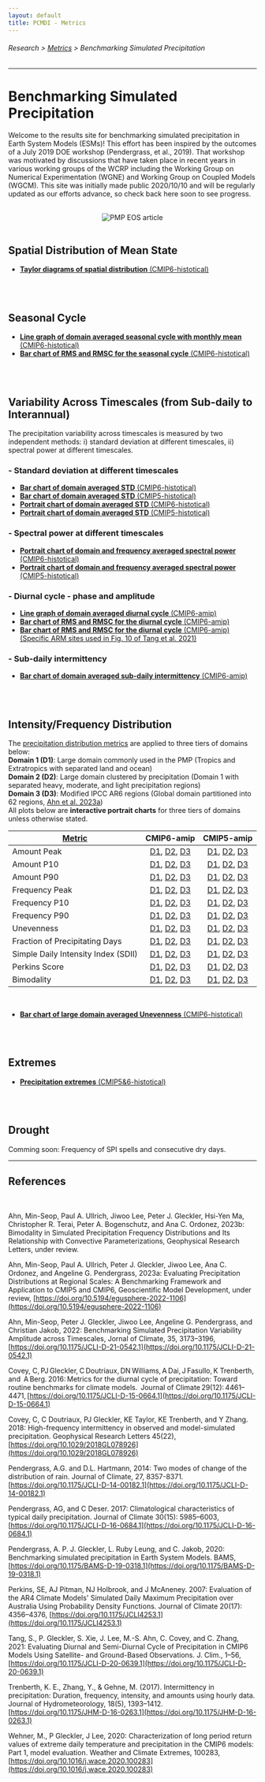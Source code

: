 ```yaml
---
layout: default
title: PCMDI - Metrics
---
```

###### Research > [Metrics][Metrics] > Benchmarking Simulated Precipitation
---

# Benchmarking Simulated Precipitation
Welcome to the results site for benchmarking simulated precipitation in Earth System Models (ESMs)! This effort has been inspired by the outcomes of a July 2019 DOE workshop (Pendergrass, et al., 2019).  That workshop was motivated by discussions that have taken place in recent years in various working groups of the WCRP including the Working Group on Numerical Experimentation (WGNE) and Working Group on Coupled Models (WGCM).  This site was initially made public 2020/10/10 and will be regularly updated as our efforts advance, so check back here soon to see progress.  
<br/>

<center>
<img style="border:0px" src="PR_benchmarking_FIG4.png"
alt="PMP EOS article">
</center>
<br/>


## Spatial Distribution of Mean State
- [**Taylor diagrams of spatial distribution** (CMIP6-histotical)][mean]
<br/>
<br/>


## Seasonal Cycle
- [**Line graph of domain averaged seasonal cycle with monthly mean** (CMIP6-histotical)][Line_SC-1]
- [**Bar chart of RMS and RMSC for the seasonal cycle** (CMIP6-histotical)][Bar_SC-1]
<br/>
<br/>

## Variability Across Timescales (from Sub-daily to Interannual) 
The precipitation variability across timescales is measured by two independent methods: i) standard deviation at different timescales, ii) spectral power at different timescales.

### - Standard deviation at different timescales 
- [**Bar chart of domain averaged STD** (CMIP6-histotical)][Bar_VAC-2]
- [**Bar chart of domain averaged STD** (CMIP5-histotical)][Bar_VAC-1]
- [**Portrait chart of domain averaged STD** (CMIP6-histotical)][Port_VAC-2]
- [**Portrait chart of domain averaged STD** (CMIP5-histotical)][Port_VAC-1]

### - Spectral power at different timescales 
- [**Portrait chart of domain and frequency averaged spectral power** (CMIP6-histotical)][Port_PS-2]
- [**Portrait chart of domain and frequency averaged spectral power** (CMIP5-histotical)][Port_PS-1]

### - Diurnal cycle - phase and amplitude
- [**Line graph of domain averaged diurnal cycle** (CMIP6-amip)][Line_DC-1]
- [**Bar chart of RMS and RMSC for the diurnal cycle** (CMIP6-amip)][Bar_DC-1]
- [**Bar chart of RMS and RMSC for the diurnal cycle** (CMIP6-amip) (Specific ARM sites used in Fig. 10 of Tang et al. 2021)][Bar_DC-2]

### - Sub-daily intermittency
- [**Bar chart of domain averaged sub-daily intermittency** (CMIP6-amip)][Bar_SDI-1]
<br/>
<br/>

## Intensity/Frequency Distribution
The <a href="precip_distribution_metric_table.pdf" target="_new">precipitation distribution metrics</a> are applied to three tiers of domains below: 
<br/>
**Domain 1 (D1)**: Large domain commonly used in the PMP (Tropics and Extratropics with separated land and ocean)
<br/>
**Domain 2 (D2)**: Large domain clustered by precipitation (Domain 1 with separated heavy, moderate, and light precipitation regions)
<br/>
**Domain 3 (D3)**: Modified IPCC AR6 regions (Global domain partitioned into 62 regions, [Ahn et al. 2023a](https://doi.org/10.5194/egusphere-2022-1106))
<br/>
All plots below are **interactive portrait charts** for three tiers of domains unless otherwise stated.

| [Metric](precip_distribution_metric_table.pdf) | CMIP6-amip | CMIP5-amip |
| --- | :---: | :---: |
| Amount Peak | [D1][Bar_IFD-1-1], [D2][Bar_IFD-1-3], [D3][Bar_IFD-1-5] | [D1][Bar_IFD-1-2], [D2][Bar_IFD-1-4], [D3][Bar_IFD-1-6] |
| Amount P10 | [D1][Bar_IFD-2-1], [D2][Bar_IFD-2-3], [D3][Bar_IFD-2-5] | [D1][Bar_IFD-2-2], [D2][Bar_IFD-2-4], [D3][Bar_IFD-2-6] |
| Amount P90 | [D1][Bar_IFD-3-1], [D2][Bar_IFD-3-3], [D3][Bar_IFD-3-5] | [D1][Bar_IFD-3-2], [D2][Bar_IFD-3-4], [D3][Bar_IFD-3-6] |
| Frequency Peak | [D1][Bar_IFD-4-1], [D2][Bar_IFD-4-3], [D3][Bar_IFD-4-5] | [D1][Bar_IFD-4-2], [D2][Bar_IFD-4-4], [D3][Bar_IFD-4-6] |
| Frequency P10 | [D1][Bar_IFD-5-1], [D2][Bar_IFD-5-3], [D3][Bar_IFD-5-5] | [D1][Bar_IFD-5-2], [D2][Bar_IFD-5-4], [D3][Bar_IFD-5-6] |
| Frequency P90 | [D1][Bar_IFD-6-1], [D2][Bar_IFD-6-3], [D3][Bar_IFD-6-5] | [D1][Bar_IFD-6-2], [D2][Bar_IFD-6-4], [D3][Bar_IFD-6-6] |
| Unevenness | [D1][Bar_IFD-7-1], [D2][Bar_IFD-7-3], [D3][Bar_IFD-7-5] | [D1][Bar_IFD-7-2], [D2][Bar_IFD-7-4], [D3][Bar_IFD-7-6] |
| Fraction of Precipitating Days | [D1][Bar_IFD-8-1], [D2][Bar_IFD-8-3], [D3][Bar_IFD-8-5] | [D1][Bar_IFD-8-2], [D2][Bar_IFD-8-4], [D3][Bar_IFD-8-6] |
| Simple Daily Intensity Index (SDII) | [D1][Bar_IFD-9-1], [D2][Bar_IFD-9-3], [D3][Bar_IFD-9-5] | [D1][Bar_IFD-9-2], [D2][Bar_IFD-9-4], [D3][Bar_IFD-9-6] |
| Perkins Score | [D1][Bar_IFD-10-1], [D2][Bar_IFD-10-3], [D3][Bar_IFD-10-5] | [D1][Bar_IFD-10-2], [D2][Bar_IFD-10-4], [D3][Bar_IFD-10-6] |
| Bimodality | [D1][Bar_IFD-11-1], [D2][Bar_IFD-11-3], [D3][Bar_IFD-11-5] | [D1][Bar_IFD-11-2], [D2][Bar_IFD-11-4], [D3][Bar_IFD-11-6] |

<br/>

- [**Bar chart of large domain averaged Unevenness** (CMIP6-histotical)][Bar_IFD-7-7]
<br/>
<br/>

## Extremes  
- [**Precipitation extremes** (CMIP5&6-histotical)][extreme]
<br/>
<br/>

## Drought
Comming soon:  Frequency of SPI spells and consecutive dry days.
<br/>



---

## References
<br/>

Ahn, Min-Seop, Paul A. Ullrich, Jiwoo Lee, Peter J. Gleckler, Hsi-Yen Ma, Christopher R. Terai, Peter A. Bogenschutz, and Ana C. Ordonez, 2023b: Bimodality in Simulated Precipitation Frequency Distributions and Its Relationship with Convective Parameterizations, Geophysical Research Letters, under review.

Ahn, Min-Seop, Paul A. Ullrich, Peter J. Gleckler, Jiwoo Lee, Ana C. Ordonez, and Angeline G. Pendergrass, 2023a: Evaluating Precipitation Distributions at Regional Scales: A Benchmarking Framework and Application to CMIP5 and CMIP6, Geoscientific Model Development, under review, [https://doi.org/10.5194/egusphere-2022-1106](https://doi.org/10.5194/egusphere-2022-1106)

Ahn, Min-Seop, Peter J. Gleckler, Jiwoo Lee, Angeline G. Pendergrass, and Christian Jakob, 2022: Benchmarking Simulated Precipitation Variability Amplitude across Timescales, Jornal of Climate, 35, 3173–3196, [https://doi.org/10.1175/JCLI-D-21-0542.1](https://doi.org/10.1175/JCLI-D-21-0542.1)

Covey, C, PJ Gleckler, C Doutriaux, DN Williams, A Dai, J Fasullo, K Trenberth, and  A Berg. 2016: Metrics for the diurnal cycle of precipitation: Toward routine benchmarks for climate models.  Journal of Climate 29(12): 4461–4471, [https://doi.org/10.1175/JCLI-D-15-0664.1](https://doi.org/10.1175/JCLI-D-15-0664.1)

Covey, C, C Doutriaux, PJ Gleckler, KE Taylor, KE Trenberth, and Y Zhang. 2018: High-frequency intermittency in observed and model-simulated precipitation. Geophysical Research Letters 45(22), [https://doi.org/10.1029/2018GL078926](https://doi.org/10.1029/2018GL078926)

Pendergrass, A.G. and D.L. Hartmann, 2014: Two modes of change of the distribution of rain. Journal of Climate, 27, 8357-8371. [https://doi.org/10.1175/JCLI-D-14-00182.1](https://doi.org/10.1175/JCLI-D-14-00182.1)

Pendergrass, AG, and C Deser. 2017: Climatological characteristics of typical daily precipitation. Journal of Climate 30(15): 5985–6003, [https://doi.org/10.1175/JCLI-D-16-0684.1](https://doi.org/10.1175/JCLI-D-16-0684.1)

Pendergrass, A. P. J. Gleckler, L. Ruby Leung, and C. Jakob, 2020: Benchmarking simulated precipitation in Earth System Models. BAMS, [https://doi.org/10.1175/BAMS-D-19-0318.1](https://doi.org/10.1175/BAMS-D-19-0318.1)

Perkins, SE, AJ Pitman, NJ Holbrook, and J McAneney. 2007: Evaluation of the AR4 Climate Models' Simulated Daily Maximum Precipitation over Australia Using Probability Density Functions. Journal of Climate 20(17): 4356–4376, [https://doi.org/10.1175/JCLI4253.1](https://doi.org/10.1175/JCLI4253.1)

Tang, S., P. Gleckler, S. Xie, J. Lee, M.-S. Ahn, C. Covey, and C. Zhang, 2021: Evaluating Diurnal and Semi-Diurnal Cycle of Precipitation in CMIP6 Models Using Satellite- and Ground-Based Observations. J. Clim., 1–56, [https://doi.org/10.1175/JCLI-D-20-0639.1](https://doi.org/10.1175/JCLI-D-20-0639.1)

Trenberth, K. E., Zhang, Y., & Gehne, M. (2017). Intermittency in precipitation: Duration, frequency, intensity, and amounts using hourly data. Journal of Hydrometeorology, 18(5), 1393–1412. [https://doi.org/10.1175/JHM-D-16-0263.1](https://doi.org/10.1175/JHM-D-16-0263.1)

Wehner, M., P Gleckler, J Lee, 2020: Characterization of long period return values of extreme daily temperature and precipitation in the CMIP6 models: Part 1, model evaluation.  Weather and Climate Extremes, 100283, [https://doi.org/10.1016/j.wace.2020.100283](https://doi.org/10.1016/j.wace.2020.100283)


[Line_SC-1]: https://pcmdi.llnl.gov/pmp-preliminary-results/interactive_plot/precip/seasonal_cycle/pr_annual.cycle_all.loc.mod_interactive.html
[Bar_SC-1]: https://pcmdi.llnl.gov/pmp-preliminary-results/interactive_plot/precip/seasonal_cycle/pr_annual.cycle_rms.bar_all.loc.mod_interactive.html

[Bar_VAC-1]: https://pcmdi.llnl.gov/pmp-preliminary-results/interactive_plot/precip/variability_across_timescales/STD_across_timescales/pr_STD.amean_interactive_regrid.180x90_cmip5.html
[Bar_VAC-2]: https://pcmdi.llnl.gov/pmp-preliminary-results/interactive_plot/precip/variability_across_timescales/STD_across_timescales/pr_STD.amean_interactive_regrid.180x90_cmip6.html
[Port_VAC-1]: https://pcmdi.llnl.gov/pmp-preliminary-results/interactive_plot/precip/variability_across_timescales/STD_across_timescales/pr_STD.amean_portrait_interactive_regrid.180x90_cmip5.html
[Port_VAC-2]: https://pcmdi.llnl.gov/pmp-preliminary-results/interactive_plot/precip/variability_across_timescales/STD_across_timescales/pr_STD.amean_portrait_interactive_regrid.180x90_cmip6.html

[Port_PS-1]: https://pcmdi.llnl.gov/pmp-preliminary-results/interactive_plot/precip/variability_across_timescales/PS_across_timescales/portrait_PS_pr.3hr_ratio_regrid.180x90_cmip5_ensmean_obsmean_woSD_interactive.html
[Port_PS-2]: https://pcmdi.llnl.gov/pmp-preliminary-results/interactive_plot/precip/variability_across_timescales/PS_across_timescales/portrait_PS_pr.3hr_ratio_regrid.180x90_cmip6_ensmean_obsmean_woSD_interactive.html

[Line_DC-1]: https://pcmdi.llnl.gov/pmp-preliminary-results/interactive_plot/precip/variability_across_timescales/diurnal_cycle/pr_diurnal.cycle_all.loc.mod_interactive.html
[Bar_DC-1]: https://pcmdi.llnl.gov/pmp-preliminary-results/interactive_plot/precip/variability_across_timescales/diurnal_cycle/pr_diurnal.cycle_rms.bar_all.loc.mod_interactive.html
[Bar_DC-2]: https://pcmdi.llnl.gov/pmp-preliminary-results/interactive_plot/precip/diurnal/pr_diurnal.cycle_rms.bar_all.loc.mod_interactive.html

[Bar_SDI-1]: https://pcmdi.llnl.gov/pmp-preliminary-results/interactive_plot/precip/variability_across_timescales/intermittency/pr_intermittency.amean_interactive.html

[Bar_IFD-1-1]: https://pcmdi.llnl.gov/pmp-preliminary-results/interactive_plot/precip/intensity.frequency_distribution/large_domain/interactive_portrait_dits_regrid.180x90_ensmean_cmip6_amtpeak_ANN.html
[Bar_IFD-1-2]: https://pcmdi.llnl.gov/pmp-preliminary-results/interactive_plot/precip/intensity.frequency_distribution/large_domain/interactive_portrait_dits_regrid.180x90_ensmean_cmip5_amtpeak_ANN.html
[Bar_IFD-1-3]: https://pcmdi.llnl.gov/pmp-preliminary-results/interactive_plot/precip/intensity.frequency_distribution/large.clust_domain/interactive_portrait_dits_regrid.180x90_ensmean_cmip6_amtpeak_ANN.html
[Bar_IFD-1-4]: https://pcmdi.llnl.gov/pmp-preliminary-results/interactive_plot/precip/intensity.frequency_distribution/large.clust_domain/interactive_portrait_dits_regrid.180x90_ensmean_cmip5_amtpeak_ANN.html
[Bar_IFD-1-5]: https://pcmdi.llnl.gov/pmp-preliminary-results/interactive_plot/precip/intensity.frequency_distribution/AR6.modified_domain/interactive_portrait_dits_regrid.180x90_ensmean_cmip6_amtpeak_ANN.html
[Bar_IFD-1-6]: https://pcmdi.llnl.gov/pmp-preliminary-results/interactive_plot/precip/intensity.frequency_distribution/AR6.modified_domain/interactive_portrait_dits_regrid.180x90_ensmean_cmip5_amtpeak_ANN.html

[Bar_IFD-2-1]: https://pcmdi.llnl.gov/pmp-preliminary-results/interactive_plot/precip/intensity.frequency_distribution/large_domain/interactive_portrait_dits_regrid.180x90_ensmean_cmip6_amtP10_ANN.html
[Bar_IFD-2-2]: https://pcmdi.llnl.gov/pmp-preliminary-results/interactive_plot/precip/intensity.frequency_distribution/large_domain/interactive_portrait_dits_regrid.180x90_ensmean_cmip5_amtP10_ANN.html
[Bar_IFD-2-3]: https://pcmdi.llnl.gov/pmp-preliminary-results/interactive_plot/precip/intensity.frequency_distribution/large.clust_domain/interactive_portrait_dits_regrid.180x90_ensmean_cmip6_amtP10_ANN.html
[Bar_IFD-2-4]: https://pcmdi.llnl.gov/pmp-preliminary-results/interactive_plot/precip/intensity.frequency_distribution/large.clust_domain/interactive_portrait_dits_regrid.180x90_ensmean_cmip5_amtP10_ANN.html
[Bar_IFD-2-5]: https://pcmdi.llnl.gov/pmp-preliminary-results/interactive_plot/precip/intensity.frequency_distribution/AR6.modified_domain/interactive_portrait_dits_regrid.180x90_ensmean_cmip6_amtP10_ANN.html
[Bar_IFD-2-6]: https://pcmdi.llnl.gov/pmp-preliminary-results/interactive_plot/precip/intensity.frequency_distribution/AR6.modified_domain/interactive_portrait_dits_regrid.180x90_ensmean_cmip5_amtP10_ANN.html

[Bar_IFD-3-1]: https://pcmdi.llnl.gov/pmp-preliminary-results/interactive_plot/precip/intensity.frequency_distribution/large_domain/interactive_portrait_dits_regrid.180x90_ensmean_cmip6_amtP90_ANN.html
[Bar_IFD-3-2]: https://pcmdi.llnl.gov/pmp-preliminary-results/interactive_plot/precip/intensity.frequency_distribution/large_domain/interactive_portrait_dits_regrid.180x90_ensmean_cmip5_amtP90_ANN.html
[Bar_IFD-3-3]: https://pcmdi.llnl.gov/pmp-preliminary-results/interactive_plot/precip/intensity.frequency_distribution/large.clust_domain/interactive_portrait_dits_regrid.180x90_ensmean_cmip6_amtP90_ANN.html
[Bar_IFD-3-4]: https://pcmdi.llnl.gov/pmp-preliminary-results/interactive_plot/precip/intensity.frequency_distribution/large.clust_domain/interactive_portrait_dits_regrid.180x90_ensmean_cmip5_amtP90_ANN.html
[Bar_IFD-3-5]: https://pcmdi.llnl.gov/pmp-preliminary-results/interactive_plot/precip/intensity.frequency_distribution/AR6.modified_domain/interactive_portrait_dits_regrid.180x90_ensmean_cmip6_amtP90_ANN.html
[Bar_IFD-3-6]: https://pcmdi.llnl.gov/pmp-preliminary-results/interactive_plot/precip/intensity.frequency_distribution/AR6.modified_domain/interactive_portrait_dits_regrid.180x90_ensmean_cmip5_amtP90_ANN.html

[Bar_IFD-4-1]: https://pcmdi.llnl.gov/pmp-preliminary-results/interactive_plot/precip/intensity.frequency_distribution/large_domain/interactive_portrait_dits_regrid.180x90_ensmean_cmip6_frqpeak_ANN.html
[Bar_IFD-4-2]: https://pcmdi.llnl.gov/pmp-preliminary-results/interactive_plot/precip/intensity.frequency_distribution/large_domain/interactive_portrait_dits_regrid.180x90_ensmean_cmip5_frqpeak_ANN.html
[Bar_IFD-4-3]: https://pcmdi.llnl.gov/pmp-preliminary-results/interactive_plot/precip/intensity.frequency_distribution/large.clust_domain/interactive_portrait_dits_regrid.180x90_ensmean_cmip6_frqpeak_ANN.html
[Bar_IFD-4-4]: https://pcmdi.llnl.gov/pmp-preliminary-results/interactive_plot/precip/intensity.frequency_distribution/large.clust_domain/interactive_portrait_dits_regrid.180x90_ensmean_cmip5_frqpeak_ANN.html
[Bar_IFD-4-5]: https://pcmdi.llnl.gov/pmp-preliminary-results/interactive_plot/precip/intensity.frequency_distribution/AR6.modified_domain/interactive_portrait_dits_regrid.180x90_ensmean_cmip6_frqpeak_ANN.html
[Bar_IFD-4-6]: https://pcmdi.llnl.gov/pmp-preliminary-results/interactive_plot/precip/intensity.frequency_distribution/AR6.modified_domain/interactive_portrait_dits_regrid.180x90_ensmean_cmip5_frqpeak_ANN.html

[Bar_IFD-5-1]: https://pcmdi.llnl.gov/pmp-preliminary-results/interactive_plot/precip/intensity.frequency_distribution/large_domain/interactive_portrait_dits_regrid.180x90_ensmean_cmip6_frqP10_ANN.html
[Bar_IFD-5-2]: https://pcmdi.llnl.gov/pmp-preliminary-results/interactive_plot/precip/intensity.frequency_distribution/large_domain/interactive_portrait_dits_regrid.180x90_ensmean_cmip5_frqP10_ANN.html
[Bar_IFD-5-3]: https://pcmdi.llnl.gov/pmp-preliminary-results/interactive_plot/precip/intensity.frequency_distribution/large.clust_domain/interactive_portrait_dits_regrid.180x90_ensmean_cmip6_frqP10_ANN.html
[Bar_IFD-5-4]: https://pcmdi.llnl.gov/pmp-preliminary-results/interactive_plot/precip/intensity.frequency_distribution/large.clust_domain/interactive_portrait_dits_regrid.180x90_ensmean_cmip5_frqP10_ANN.html
[Bar_IFD-5-5]: https://pcmdi.llnl.gov/pmp-preliminary-results/interactive_plot/precip/intensity.frequency_distribution/AR6.modified_domain/interactive_portrait_dits_regrid.180x90_ensmean_cmip6_frqP10_ANN.html
[Bar_IFD-5-6]: https://pcmdi.llnl.gov/pmp-preliminary-results/interactive_plot/precip/intensity.frequency_distribution/AR6.modified_domain/interactive_portrait_dits_regrid.180x90_ensmean_cmip5_frqP10_ANN.html

[Bar_IFD-6-1]: https://pcmdi.llnl.gov/pmp-preliminary-results/interactive_plot/precip/intensity.frequency_distribution/large_domain/interactive_portrait_dits_regrid.180x90_ensmean_cmip6_frqP90_ANN.html
[Bar_IFD-6-2]: https://pcmdi.llnl.gov/pmp-preliminary-results/interactive_plot/precip/intensity.frequency_distribution/large_domain/interactive_portrait_dits_regrid.180x90_ensmean_cmip5_frqP90_ANN.html
[Bar_IFD-6-3]: https://pcmdi.llnl.gov/pmp-preliminary-results/interactive_plot/precip/intensity.frequency_distribution/large.clust_domain/interactive_portrait_dits_regrid.180x90_ensmean_cmip6_frqP90_ANN.html
[Bar_IFD-6-4]: https://pcmdi.llnl.gov/pmp-preliminary-results/interactive_plot/precip/intensity.frequency_distribution/large.clust_domain/interactive_portrait_dits_regrid.180x90_ensmean_cmip5_frqP90_ANN.html
[Bar_IFD-6-5]: https://pcmdi.llnl.gov/pmp-preliminary-results/interactive_plot/precip/intensity.frequency_distribution/AR6.modified_domain/interactive_portrait_dits_regrid.180x90_ensmean_cmip6_frqP90_ANN.html
[Bar_IFD-6-6]: https://pcmdi.llnl.gov/pmp-preliminary-results/interactive_plot/precip/intensity.frequency_distribution/AR6.modified_domain/interactive_portrait_dits_regrid.180x90_ensmean_cmip5_frqP90_ANN.html

[Bar_IFD-7-1]: https://pcmdi.llnl.gov/pmp-preliminary-results/interactive_plot/precip/intensity.frequency_distribution/large_domain/interactive_portrait_dits_regrid.180x90_ensmean_cmip6_unevenness_ANN.html
[Bar_IFD-7-2]: https://pcmdi.llnl.gov/pmp-preliminary-results/interactive_plot/precip/intensity.frequency_distribution/large_domain/interactive_portrait_dits_regrid.180x90_ensmean_cmip5_unevenness_ANN.html
[Bar_IFD-7-3]: https://pcmdi.llnl.gov/pmp-preliminary-results/interactive_plot/precip/intensity.frequency_distribution/large.clust_domain/interactive_portrait_dits_regrid.180x90_ensmean_cmip6_unevenness_ANN.html
[Bar_IFD-7-4]: https://pcmdi.llnl.gov/pmp-preliminary-results/interactive_plot/precip/intensity.frequency_distribution/large.clust_domain/interactive_portrait_dits_regrid.180x90_ensmean_cmip5_unevenness_ANN.html
[Bar_IFD-7-5]: https://pcmdi.llnl.gov/pmp-preliminary-results/interactive_plot/precip/intensity.frequency_distribution/AR6.modified_domain/interactive_portrait_dits_regrid.180x90_ensmean_cmip6_unevenness_ANN.html
[Bar_IFD-7-6]: https://pcmdi.llnl.gov/pmp-preliminary-results/interactive_plot/precip/intensity.frequency_distribution/AR6.modified_domain/interactive_portrait_dits_regrid.180x90_ensmean_cmip5_unevenness_ANN.html
[Bar_IFD-7-7]: https://pcmdi.llnl.gov/pmp-preliminary-results/interactive_plot/precip/intensity.frequency_distribution/unevenness/pr_unevenness.amean_interactive.html

[Bar_IFD-8-1]: https://pcmdi.llnl.gov/pmp-preliminary-results/interactive_plot/precip/intensity.frequency_distribution/large_domain/interactive_portrait_dits_regrid.180x90_ensmean_cmip6_prdyfrac_ANN.html
[Bar_IFD-8-2]: https://pcmdi.llnl.gov/pmp-preliminary-results/interactive_plot/precip/intensity.frequency_distribution/large_domain/interactive_portrait_dits_regrid.180x90_ensmean_cmip5_prdyfrac_ANN.html
[Bar_IFD-8-3]: https://pcmdi.llnl.gov/pmp-preliminary-results/interactive_plot/precip/intensity.frequency_distribution/large.clust_domain/interactive_portrait_dits_regrid.180x90_ensmean_cmip6_prdyfrac_ANN.html
[Bar_IFD-8-4]: https://pcmdi.llnl.gov/pmp-preliminary-results/interactive_plot/precip/intensity.frequency_distribution/large.clust_domain/interactive_portrait_dits_regrid.180x90_ensmean_cmip5_prdyfrac_ANN.html
[Bar_IFD-8-5]: https://pcmdi.llnl.gov/pmp-preliminary-results/interactive_plot/precip/intensity.frequency_distribution/AR6.modified_domain/interactive_portrait_dits_regrid.180x90_ensmean_cmip6_prdyfrac_ANN.html
[Bar_IFD-8-6]: https://pcmdi.llnl.gov/pmp-preliminary-results/interactive_plot/precip/intensity.frequency_distribution/AR6.modified_domain/interactive_portrait_dits_regrid.180x90_ensmean_cmip5_prdyfrac_ANN.html

[Bar_IFD-9-1]: https://pcmdi.llnl.gov/pmp-preliminary-results/interactive_plot/precip/intensity.frequency_distribution/large_domain/interactive_portrait_dits_regrid.180x90_ensmean_cmip6_sdii_ANN.html
[Bar_IFD-9-2]: https://pcmdi.llnl.gov/pmp-preliminary-results/interactive_plot/precip/intensity.frequency_distribution/large_domain/interactive_portrait_dits_regrid.180x90_ensmean_cmip5_sdii_ANN.html
[Bar_IFD-9-3]: https://pcmdi.llnl.gov/pmp-preliminary-results/interactive_plot/precip/intensity.frequency_distribution/large.clust_domain/interactive_portrait_dits_regrid.180x90_ensmean_cmip6_sdii_ANN.html
[Bar_IFD-9-4]: https://pcmdi.llnl.gov/pmp-preliminary-results/interactive_plot/precip/intensity.frequency_distribution/large.clust_domain/interactive_portrait_dits_regrid.180x90_ensmean_cmip5_sdii_ANN.html
[Bar_IFD-9-5]: https://pcmdi.llnl.gov/pmp-preliminary-results/interactive_plot/precip/intensity.frequency_distribution/AR6.modified_domain/interactive_portrait_dits_regrid.180x90_ensmean_cmip6_sdii_ANN.html
[Bar_IFD-9-6]: https://pcmdi.llnl.gov/pmp-preliminary-results/interactive_plot/precip/intensity.frequency_distribution/AR6.modified_domain/interactive_portrait_dits_regrid.180x90_ensmean_cmip5_sdii_ANN.html

[Bar_IFD-10-1]: https://pcmdi.llnl.gov/pmp-preliminary-results/interactive_plot/precip/intensity.frequency_distribution/large_domain/interactive_portrait_dits_regrid.180x90_ensmean_cmip6_pscore_ANN.html
[Bar_IFD-10-2]: https://pcmdi.llnl.gov/pmp-preliminary-results/interactive_plot/precip/intensity.frequency_distribution/large_domain/interactive_portrait_dits_regrid.180x90_ensmean_cmip5_pscore_ANN.html
[Bar_IFD-10-3]: https://pcmdi.llnl.gov/pmp-preliminary-results/interactive_plot/precip/intensity.frequency_distribution/large.clust_domain/interactive_portrait_dits_regrid.180x90_ensmean_cmip6_pscore_ANN.html
[Bar_IFD-10-4]: https://pcmdi.llnl.gov/pmp-preliminary-results/interactive_plot/precip/intensity.frequency_distribution/large.clust_domain/interactive_portrait_dits_regrid.180x90_ensmean_cmip5_pscore_ANN.html
[Bar_IFD-10-5]: https://pcmdi.llnl.gov/pmp-preliminary-results/interactive_plot/precip/intensity.frequency_distribution/AR6.modified_domain/interactive_portrait_dits_regrid.180x90_ensmean_cmip6_pscore_ANN.html
[Bar_IFD-10-6]: https://pcmdi.llnl.gov/pmp-preliminary-results/interactive_plot/precip/intensity.frequency_distribution/AR6.modified_domain/interactive_portrait_dits_regrid.180x90_ensmean_cmip5_pscore_ANN.html

[Bar_IFD-11-1]: https://pcmdi.llnl.gov/pmp-preliminary-results/interactive_plot/precip/intensity.frequency_distribution/large_domain/interactive_portrait_dits_regrid.180x90_ensmean_cmip6_bimod_ANN.html
[Bar_IFD-11-2]: https://pcmdi.llnl.gov/pmp-preliminary-results/interactive_plot/precip/intensity.frequency_distribution/large_domain/interactive_portrait_dits_regrid.180x90_ensmean_cmip5_bimod_ANN.html
[Bar_IFD-11-3]: https://pcmdi.llnl.gov/pmp-preliminary-results/interactive_plot/precip/intensity.frequency_distribution/large.clust_domain/interactive_portrait_dits_regrid.180x90_ensmean_cmip6_bimod_ANN.html
[Bar_IFD-11-4]: https://pcmdi.llnl.gov/pmp-preliminary-results/interactive_plot/precip/intensity.frequency_distribution/large.clust_domain/interactive_portrait_dits_regrid.180x90_ensmean_cmip5_bimod_ANN.html
[Bar_IFD-11-5]: https://pcmdi.llnl.gov/pmp-preliminary-results/interactive_plot/precip/intensity.frequency_distribution/AR6.modified_domain/interactive_portrait_dits_regrid.180x90_ensmean_cmip6_bimod_ANN.html
[Bar_IFD-11-6]: https://pcmdi.llnl.gov/pmp-preliminary-results/interactive_plot/precip/intensity.frequency_distribution/AR6.modified_domain/interactive_portrait_dits_regrid.180x90_ensmean_cmip5_bimod_ANN.html


[Metrics]:{{site.baseurl}}/research/metrics/
[extreme]: extreme.html
[mean]: mean.md
